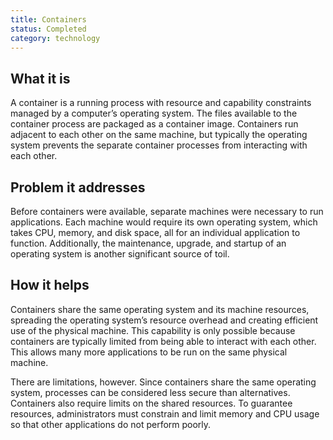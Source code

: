 ```yaml
---
title: Containers
status: Completed
category: technology
---
```


## What it is

A container is a running process with resource and capability constraints managed by a computer’s operating system. 
The files available to the container process are packaged as a container image. 
Containers run adjacent to each other on the same machine, 
but typically the operating system prevents the separate container processes from interacting with each other.

## Problem it addresses

Before containers were available, separate machines were necessary to run applications. 
Each machine would require its own operating system, which takes CPU, memory, and disk space, 
all for an individual application to function. 
Additionally, the maintenance, upgrade, and startup of an operating system is another significant source of toil. 

## How it helps

Containers share the same operating system and its machine resources, 
spreading the operating system’s resource overhead and creating efficient use of the physical machine. 
This capability is only possible because containers are typically limited from being able to interact with each other. 
This allows many more applications to be run on the same physical machine.

There are limitations, however. 
Since containers share the same operating system, processes can be considered less secure than alternatives. 
Containers also require limits on the shared resources. 
To guarantee resources, administrators must constrain and limit memory and CPU usage so that other applications do not perform poorly.
